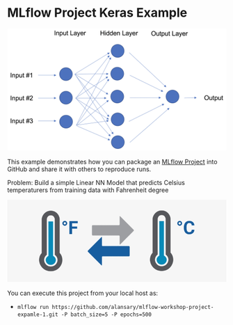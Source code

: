 # MLflow Project Keras Example 

![](images/nn_linear_regression.png)

This example demonstrates how you can package an [MLflow Project](https://mlflow.org/docs/latest/projects.html) into GitHub and share it with 
others to reproduce runs.

Problem: Build a simple Linear NN Model that predicts Celsius temperaturers from training data with Fahrenheit degree

![](images/temperature-conversion.png)


You can execute this project from your local host as:

* ```mlflow run https://github.com/alansary/mlflow-workshop-project-expamle-1.git -P batch_size=5 -P epochs=500```